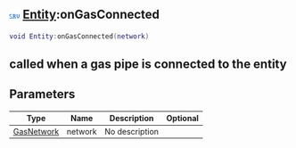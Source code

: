 ## ![server](.gitbook/assets/server.png) [Entity](./home/Entity):onGasConnected

```lua
void Entity:onGasConnected(network)
```

called when a gas pipe is connected to the entity
------
## Parameters

| Type   | Name | Description | Optional |
| ------ | ---- | ----------- | -------: |
| [GasNetwork](./home/GasNetwork) | network | No description |  |

